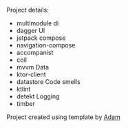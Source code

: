 Project details:
* multimodule
di 
* dagger 
UI
* jetpack compose
* navigation-compose
* accompanist
* coil
* mvvm
Data
* ktor-client
* datastore 
Code smells
* ktlint
* detekt
Logging
* timber


Project created using template by [Adam](https://github.com/AdamMc331)



